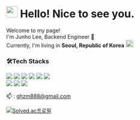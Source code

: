<h1> <a href="https://www.gautamkrishnar.com/"><img src="https://media.giphy.com/media/hvRJCLFzcasrR4ia7z/giphy.gif" width="30"></a> Hello! Nice to see you. </h1>
<p>
Welcome to my page! <br/>
  I'm Junho Lee, Backend Engineer 🙂 <br />
  Currently, I'm living in  <b> Seoul, Republic of Korea</b> <img src="https://cdn-icons-png.flaticon.com/512/197/197582.png" width="20"/><br />
</p>

<h3> 🛠️Tech Stacks </h3> 

<img src="https://img.shields.io/badge/java-007396?style=flat&logo=OpenJDK&logoColor=white"> <img src="https://img.shields.io/badge/Python-3776AB?style=flat&logo=Python&logoColor=white"> <img src="https://img.shields.io/badge/springboot-6DB33F?style=flat&logo=springboot&logoColor=white"> <img src="https://img.shields.io/badge/django-092E20?style=flat&logo=django&logoColor=white"> <img src="https://img.shields.io/badge/React-61DAFB?style=flat&logo=React&logoColor=white"> <img src="https://img.shields.io/badge/MySQL-4479A1?style=flat&logo=MySQL&logoColor=white">
<br>
<img src="https://img.shields.io/badge/Amazon%20EC2-FF9900?style=flat&logo=Amazon%20EC2&logoColor=white"> <img src="https://img.shields.io/badge/docker-%230db7ed.svg?style=flat&logo=docker&logoColor=white"> <img src="https://img.shields.io/badge/nginx-%23009639.svg?style=flat&logo=nginx&logoColor=white">

📫 : ghzm888@gmail.com

[![Solved.ac프로필](http://mazassumnida.wtf/api/mini/generate_badge?boj=ghzm777)](https://solved.ac/ghzm777)
